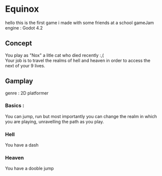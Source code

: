 # Equinox
hello this is the first game i made with some friends at a school gameJam
engine : Godot 4.2

## Concept 
 You play as "Nox" a litle cat who died recently :,(  
 Your job is to travel the realms of hell and heaven in order to access the next of your 9 lives.

 ## Gamplay
 genre : 2D platformer
 ### Basics :
You can jump, run but most importantly you can change the realm in which you are playing, unravelling the path as you play.

### Hell
You have a dash

### Heaven 
You have a dooble jump
